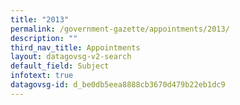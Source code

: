 ```yaml
---
title: "2013"
permalink: /government-gazette/appointments/2013/
description: ""
third_nav_title: Appointments
layout: datagovsg-v2-search
default_field: Subject
infotext: true
datagovsg-id: d_be0db5eea8888cb3670d479b22eb1dc9
---
```

